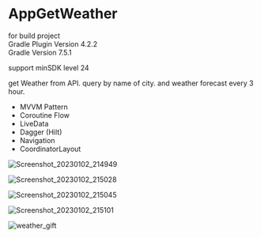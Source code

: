 # AppGetWeather

for build project\
Gradle Plugin Version 4.2.2\
Gradle Version 7.5.1

support minSDK level 24

get Weather from API. query by name of city. and weather forecast every 3 hour.

- MVVM Pattern
- Coroutine Flow
- LiveData
- Dagger (Hilt)
- Navigation
- CoordinatorLayout


![Screenshot_20230102_214949](https://user-images.githubusercontent.com/117010439/210248070-0b5237be-f5c1-45da-84c4-8440ccbd2e00.png)


![Screenshot_20230102_215028](https://user-images.githubusercontent.com/117010439/210248089-26b71660-8f25-40a2-adcc-33d848d8a39b.png)


![Screenshot_20230102_215045](https://user-images.githubusercontent.com/117010439/210248108-732ceca2-433e-476b-876a-71b1e6c375b6.png)


![Screenshot_20230102_215101](https://user-images.githubusercontent.com/117010439/210248122-2c472705-b45c-4f69-838c-15ee37974853.png)


![weather_gift](https://user-images.githubusercontent.com/117010439/210248137-44c8ba5b-1b1f-42f5-9b12-980806407461.gif)


